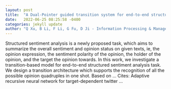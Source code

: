 ```yaml
---
layout: post
title:  "A Dual-Pointer guided transition system for end-to-end structured sentiment analysis with global graph reasoning"
date:   2022-06-25 08:25:58 -0400
categories: jekyll update
author: "Q Xu, B Li, F Li, G Fu, D Ji - Information Processing & Management, 2022"
---
```

Structured sentiment analysis is a newly proposed task, which aims to summarize the overall sentiment and opinion status on given texts, ie, the opinion expression, the sentiment polarity of the opinion, the holder of the opinion, and the target the opinion towards. In this work, we investigate a transition-based model for end-to-end structured sentiment analysis task. We design a transition architecture which supports the recognition of all the possible opinion quadruples in one shot. Based on …
Cites: ‪Adaptive recursive neural network for target-dependent twitter …‬  